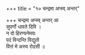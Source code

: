 +++
title = "१० चन्द्रमा अप्स्व् अन्तर्"

+++
चन्द्रमा अप्स्व् अन्तर् आ  
सुपर्णो धावते दिवि ।  
न वो हिरण्यनेमयः  
पदं विन्दन्ति विद्युतो  
वित्तं मे अस्य रोदसी ॥